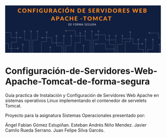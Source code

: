 ![Banner El Arte mas allá del Humano](Banner.png)

# Configuración-de-Servidores-Web-Apache-Tomcat-de-forma-segura

Guía practica de Instalación y Configuración de Servidores Web Apache en sistemas operativos Linux implementando el contenedor 
de servelets Tomcat.

Proyecto para la asignatura Sistemas Operacionales presentado por:

Ángel Fabian Gómez Estupiñan.
Esteban Andrés Niño Mendez.
Javier Camilo Rueda Serrano.
Juan Felipe Silva Garcés.
